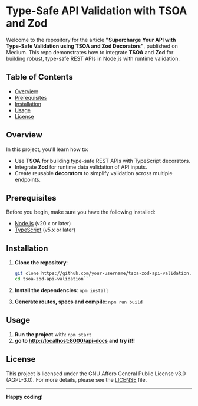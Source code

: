 # Type-Safe API Validation with TSOA and Zod

Welcome to the repository for the article **"Supercharge Your API with Type-Safe Validation using TSOA and Zod Decorators"**, published on Medium. This repo demonstrates how to integrate **TSOA** and **Zod** for building robust, type-safe REST APIs in Node.js with runtime validation.

## Table of Contents
- [Overview](#overview)
- [Prerequisites](#prerequisites)
- [Installation](#installation)
- [Usage](#usage)
- [License](#license)

## Overview

In this project, you'll learn how to:

- Use **TSOA** for building type-safe REST APIs with TypeScript decorators.
- Integrate **Zod** for runtime data validation of API inputs.
- Create reusable **decorators** to simplify validation across multiple endpoints.

## Prerequisites

Before you begin, make sure you have the following installed:

- [Node.js](https://nodejs.org/) (v20.x or later)
- [TypeScript](https://www.typescriptlang.org/) (v5.x or later)

## Installation

1. **Clone the repository**:

   ```bash
   git clone https://github.com/your-username/tsoa-zod-api-validation.git
   cd tsoa-zod-api-validation```

2. **Install the dependencies**:
   ```npm install```  

3. **Generate routes, specs and compile**:
   ```npm run build```  

## Usage

1. **Run the project** with:
   ```npm start```  
2. **go to [http://localhost:8000/api-docs](http://localhost:8000/api-docs) and try it!!**

## License

This project is licensed under the GNU Affero General Public License v3.0 (AGPL-3.0). For more details, please see the [LICENSE](https://www.gnu.org/licenses/agpl-3.0.en.html) file.

---

**Happy coding!**
